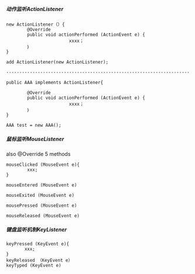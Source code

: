 ##### 动作监听ActionListener

```
new ActionListener（）{
		@Override
		public void actionPerformed (ActionEvent e) {
						xxxx；
		｝
}

add ActionListener(new ActionListener);

----------------------------------------------------------------------

public AAA implements ActionListener{

		@Override
		public void actionPerformed (ActionEvent e) {
						xxxx；
		｝
}

AAA test = new AAA();
```

##### 鼠标监听MouseListener

also @Override 5 methods

```
mouseClicked (MouseEvent e){
		xxx;
}

mouseEntered (MouseEvent e)

mouseExited (MouseEvent e)

mousePressed (MouseEvent e)

mouseReleased (MouseEvent e)
```

##### 键盘监听机制KeyListener

```
keyPressed (KeyEvent e){
       xxx;
}
keyReleased （KeyEvent e）
keyTyped (KeyEvent e)
```

